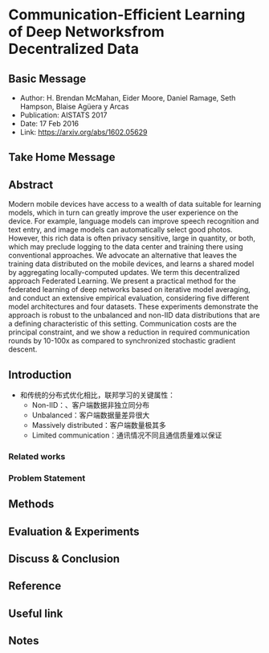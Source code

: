 <!--Title-->
# Communication-Efficient Learning of Deep Networksfrom Decentralized Data

## Basic Message

- Author: H. Brendan McMahan, Eider Moore, Daniel Ramage, Seth Hampson, Blaise Agüera y Arcas
- Publication: AISTATS 2017
- Date: 17 Feb 2016
- Link: <https://arxiv.org/abs/1602.05629>

## Take Home Message

<!-- 
take home message 总结文章的核心思想
写完笔记之后最后填，概述文章的内容，也是查阅笔记的时候先看的一段。
写文章summary切记需要通过自己的思考，用自己的语言描述。 
-->
  
## Abstract

Modern mobile devices have access to a wealth of data suitable for learning models, which in turn can greatly improve the user experience on the device. For example, language models can improve speech recognition and text entry, and image models can automatically select good photos. However, this rich data is often privacy sensitive, large in quantity, or both, which may preclude logging to the data center and training there using conventional approaches. We advocate an alternative that leaves the training data distributed on the mobile devices, and learns a shared model by aggregating locally-computed updates. We term this decentralized approach Federated Learning.
We present a practical method for the federated learning of deep networks based on iterative model averaging, and conduct an extensive empirical evaluation, considering five different model architectures and four datasets. These experiments demonstrate the approach is robust to the unbalanced and non-IID data distributions that are a defining characteristic of this setting. Communication costs are the principal constraint, and we show a reduction in required communication rounds by 10-100x as compared to synchronized stochastic gradient descent.

<!-- 
背景
问题
现状
缺陷
方法
结果 -->



## Introduction
<!-- 背景知识 -->
- 和传统的分布式优化相比，联邦学习的关键属性：
  - Non-IID：、客户端数据非独立同分布
  - Unbalanced：客户端数据量差异很大
  - Massively distributed：客户端数量极其多
  - Limited communication：通讯情况不同且通信质量难以保证

### Related works

<!-- 哪些文章的哪些结论，与本文联系 -->

### Problem Statement
<!-- 问题陈述 -->

<!-- - 需要解决的问题是什么？
- 扩充知识面
  - 重建别人的想法，通过读Introduction思考别人是如何想出来的
- 假设
  - 有什么基本假设、是否正确、假设是否可以系统化验证
  - 假设很有可能是错的，还可以用哪些其他方法来验证
- 应用场景 -->

## Methods
<!-- 文章设计的方法 -->

<!--
解决问题的方法/算法是什么
	主要理论、主要公式、主要创意
	创意的好处、成立条件
	为什么要用这种方法
	是否基于前人的方法？
有什么缺点、空缺、漏洞、局限
	效果不够好
	考虑不顾全面
	在应用上有哪些坏处，怎么引起的
还可以用什么方法？
方法可以还用在哪？有什么可以借鉴的地方？ 
-->
  
## Evaluation & Experiments
<!-- 实验评估 -->

<!-- 
- 作者如何评估自己的方法
- 实验的setup
   § 数据集
    □ 名称、基本参数、异同，为什么选择（Baseline）
    □ 如何处理数据以便于实验
   § 模型
   § baseline
   § 与什么方法比较
- 实验证明了哪些结论
- 实验有什么可借鉴的
- 实验有什么不足 
-->

## Discuss & Conclusion

<!-- 
作者给了哪些结论
- 哪些是strong conclusions, 哪些又是weak的conclusions?
- 文章的讨论、结论部分，
   § 结尾的地方往往有些启发性的讨论 
-->

## Reference
<!-- 列出相关性高的参考文献-->
  
## Useful link

<!-- 
论文笔记、讲解
Code Slides Web Review
Author Page 
-->

## Notes

<!-- - 不符合此框架，但需要额外记录的笔记。
- 英语单词、好的句子 -->

 <!-- 
读文章步骤：
  迭代式读法
  先读标题、摘要 图表 再读介绍 读讨论 读结果 读实验
  通读全文，能不查字典最好先不查字典
  边读边总结，总结主要含义，注重逻辑推理
  
 摘要
  多数文章看摘要，少数文章看全文

 实验
  结合图表

 理论：
  有什么样的假设 是否合理 其他设定
  推导是否完善 用了什么数学工具
  
 idea来源：
  突出理论还是实践
   理论：数学
   实践：跑通code，调参过程中改进，找到work的方案后思考成因
  针对特定缺点，设计方案 
-->
